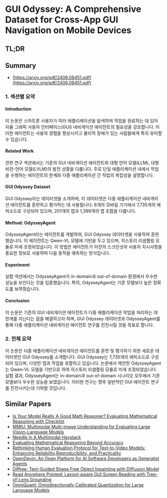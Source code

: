 # GUI Odyssey: A Comprehensive Dataset for Cross-App GUI Navigation on Mobile Devices
## TL;DR
## Summary
- [https://arxiv.org/pdf/2406.08451.pdf](https://arxiv.org/pdf/2406.08451.pdf)

### 1. 섹션별 요약
#### Introduction
이 논문은 스마트폰 사용자가 여러 애플리케이션을 탐색하며 작업을 완료하는 데 있어 자율 그래픽 사용자 인터페이스(GUI) 네비게이션 에이전트의 필요성을 강조합니다. 이러한 에이전트는 사용자 경험을 향상시키고 물리적 장애가 있는 사람들에게 특히 유익할 수 있습니다.

#### Related Work
관련 연구 섹션에서는 기존의 GUI 네비게이션 에이전트와 대형 언어 모델(LLM), 대형 비전-언어 모델(LVLM)의 발전 상황을 다룹니다. 주로 단일 애플리케이션 내에서 작업을 수행하는 에이전트의 한계와 다중 애플리케이션 간 작업의 복잡성을 설명합니다.

#### GUI Odyssey Dataset
GUI Odyssey라는 데이터셋을 소개하며, 이 데이터셋은 다중 애플리케이션 네비게이션 에이전트를 훈련하고 평가하는 데 사용됩니다. 6개의 모바일 기기에서 7,735개의 에피소드로 구성되어 있으며, 201개의 앱과 1,399개의 앱 조합을 다룹니다.

#### Method: OdysseyAgent
OdysseyAgent라는 에이전트를 개발하여, GUI Odyssey 데이터셋을 사용하여 훈련했습니다. 이 에이전트는 Qwen-VL 모델에 기반을 두고 있으며, 히스토리 리샘플링 모듈로 미세 조정되었습니다. 이 방법은 에이전트가 이전의 스크린샷과 사용자 지시사항을 중요한 정보로 사용하여 다음 동작을 예측하는 방식입니다.

#### Experiment
실험 섹션에서는 OdysseyAgent가 in-domain과 out-of-domain 환경에서 우수한 성능을 보인다는 것을 입증했습니다. 특히, OdysseyAgent는 기존 모델보다 높은 정확도를 보여줬습니다.

#### Conclusion
이 논문은 기존의 GUI 네비게이션 에이전트가 다중 애플리케이션 작업을 처리하는 데 한계를 지닌다는 점을 해결하고자 하며, GUI Odyssey 데이터셋과 OdysseyAgent를 통해 다중 애플리케이션 네비게이션 에이전트 연구를 진전시킬 것을 목표로 합니다.

### 2. 전체 요약
이 논문은 다중 애플리케이션 네비게이션 에이전트를 훈련 및 평가하기 위한 새로운 데이터셋인 GUI Odyssey를 소개합니다. GUI Odyssey는 7,735개의 에피소드로 구성되어 있으며, 다양한 앱과 작업을 포함하고 있습니다. 논문에서 제안한 OdysseyAgent는 Qwen-VL 모델을 기반으로 하여 히스토리 리샘플링 모듈로 미세 조정되었습니다. 실험 결과, OdysseyAgent는 in-domain과 out-of-domain 시나리오 모두에서 기존 모델보다 우수한 성능을 보였습니다. 이러한 연구는 향후 일반적인 GUI 에이전트 연구를 진전시키는데 기여할 것입니다.

## Similar Papers
- [Is Your Model Really A Good Math Reasoner? Evaluating Mathematical Reasoning with Checklist](2407.08733.md)
- [MMIU: Multimodal Multi-image Understanding for Evaluating Large Vision-Language Models](2408.02718.md)
- [Needle In A Multimodal Haystack](2406.07230.md)
- [Evaluating Mathematical Reasoning Beyond Accuracy](2404.05692.md)
- [Rethinking Human Evaluation Protocol for Text-to-Video Models: Enhancing Reliability,Reproducibility, and Practicality](2406.08845.md)
- [OpenDevin: An Open Platform for AI Software Developers as Generalist Agents](2407.16741.md)
- [Diffree: Text-Guided Shape Free Object Inpainting with Diffusion Model](2407.16982.md)
- [Read Anywhere Pointed: Layout-aware GUI Screen Reading with Tree-of-Lens Grounding](2406.19263.md)
- [OmniQuant: Omnidirectionally Calibrated Quantization for Large Language Models](2308.13137.md)
